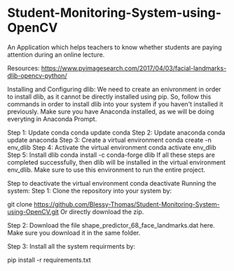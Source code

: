# Student-Monitoring-System-using-OpenCV
An Application which helps teachers to know whether students are paying attention during an online lecture.

Resources:
https://www.pyimagesearch.com/2017/04/03/facial-landmarks-dlib-opencv-python/

Installing and Configuring dlib:
We need to create an enivronment in order to install dlib, as it cannot be directly installed using pip. So, follow this commands in order to install dlib into your system if you haven't installed it previously. Make sure you have Anaconda installed, as we will be doing everyting in Anaconda Prompt.

Step 1: Update conda
conda update conda
Step 2: Update anaconda
conda update anaconda 
Step 3: Create a virtual environment
conda create -n env_dlib 
Step 4: Activate the virtual environment
conda activate env_dlib
Step 5: Install dlib
conda install -c conda-forge dlib 
If all these steps are completed successfully, then dlib will be installed in the virtual environment env_dlib. Make sure to use this environment to run the entire project.

Step to deactivate the virtual environment
conda deactivate 
Running the system:
Step 1:
Clone the repository into your system by:

git clone https://github.com/Blessy-Thomas/Student-Monitoring-System-using-OpenCV.git
Or directly download the zip.

Step 2:
Download the file shape_predictor_68_face_landmarks.dat here. Make sure you download it in the same folder.

Step 3:
Install all the system requirments by:

pip install -r requirements.txt
